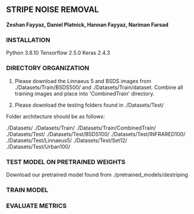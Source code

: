 ## STRIPE NOISE REMOVAL

#### Zeshan Fayyaz, Daniel Platnick, Hannan Fayyaz, Nariman Farsad 

### INSTALLATION

Python 3.8.10
Tensorflow 2.5.0
Keras 2.4.3 

### DIRECTORY ORGANIZATION 

1. Please download the Linnaeus 5 and BSDS images from ./Datasets/Train/BSDS500/ and ./Datasets/Train/dataset. Combine all training images and place into 'CombinedTrain' directory. 

2. Please download the testing folders found in ./Datasets/Test/ 

Folder architecture should be as follows: 

./Datasets/
./Datasets/Train/
./Datasets/Train/CombinedTrain/
./Datasets/Test/
./Datasets/Test/BSDS100/
./Datasets/Test/INFRARED100/
./Datasets/Test/Linnaeus5/
./Datasets/Test/Set12/
./Datasets/Test/Urban100/

### TEST MODEL ON PRETRAINED WEIGHTS

Download our pretrained model found from ./pretrained_models/destriping




### TRAIN MODEL




### EVALUATE METRICS


